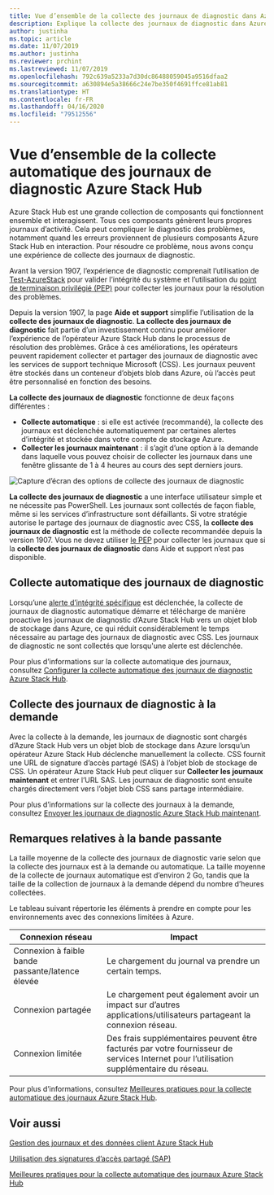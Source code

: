 ```yaml
---
title: Vue d’ensemble de la collecte des journaux de diagnostic dans Azure Stack Hub
description: Explique la collecte des journaux de diagnostic dans Azure Stack Hub Aide et support, y compris la collecte automatique et à la demande des journaux.
author: justinha
ms.topic: article
ms.date: 11/07/2019
ms.author: justinha
ms.reviewer: prchint
ms.lastreviewed: 11/07/2019
ms.openlocfilehash: 792c639a5233a7d30dc86488059045a9516dfaa2
ms.sourcegitcommit: a630894e5a38666c24e7be350f4691ffce81ab81
ms.translationtype: HT
ms.contentlocale: fr-FR
ms.lasthandoff: 04/16/2020
ms.locfileid: "79512556"
---
```

# <a name="overview-of-azure-stack-hub-diagnostic-log-collection"></a>Vue d’ensemble de la collecte automatique des journaux de diagnostic Azure Stack Hub 

Azure Stack Hub est une grande collection de composants qui fonctionnent ensemble et interagissent. Tous ces composants génèrent leurs propres journaux d’activité. Cela peut compliquer le diagnostic des problèmes, notamment quand les erreurs proviennent de plusieurs composants Azure Stack Hub en interaction. Pour résoudre ce problème, nous avons conçu une expérience de collecte des journaux de diagnostic. 

Avant la version 1907, l’expérience de diagnostic comprenait l’utilisation de [Test-AzureStack](azure-stack-diagnostic-test.md) pour valider l’intégrité du système et l’utilisation du [point de terminaison privilégié (PEP)](azure-stack-get-azurestacklog.md) pour collecter les journaux pour la résolution des problèmes. 

Depuis la version 1907, la page **Aide et support** simplifie l’utilisation de la **collecte des journaux de diagnostic**. 
**La collecte des journaux de diagnostic** fait partie d’un investissement continu pour améliorer l’expérience de l’opérateur Azure Stack Hub dans le processus de résolution des problèmes. Grâce à ces améliorations, les opérateurs peuvent rapidement collecter et partager des journaux de diagnostic avec les services de support technique Microsoft (CSS). Les journaux peuvent être stockés dans un conteneur d’objets blob dans Azure, où l’accès peut être personnalisé en fonction des besoins.    
   
**La collecte des journaux de diagnostic** fonctionne de deux façons différentes :

- **Collecte automatique** : si elle est activée (recommandé), la collecte des journaux est déclenchée automatiquement par certaines alertes d’intégrité et stockée dans votre compte de stockage Azure.
- **Collecter les journaux maintenant** : il s’agit d’une option à la demande dans laquelle vous pouvez choisir de collecter les journaux dans une fenêtre glissante de 1 à 4 heures au cours des sept derniers jours.

![Capture d’écran des options de collecte des journaux de diagnostic](media/azure-stack-automatic-log-collection/azure-stack-log-collection-overview.png)

**La collecte des journaux de diagnostic** a une interface utilisateur simple et ne nécessite pas PowerShell. Les journaux sont collectés de façon fiable, même si les services d’infrastructure sont défaillants.
Si votre stratégie autorise le partage des journaux de diagnostic avec CSS, la **collecte des journaux de diagnostic** est la méthode de collecte recommandée depuis la version 1907. Vous ne devez utiliser [le PEP](azure-stack-get-azurestacklog.md) pour collecter les journaux que si la **collecte des journaux de diagnostic** dans Aide et support n’est pas disponible.

## <a name="automatic-diagnostic-log-collection"></a>Collecte automatique des journaux de diagnostic 

Lorsqu’une [alerte d’intégrité spécifique](azure-stack-configure-automatic-diagnostic-log-collection-tzl.md#proactive-diagnostic-log-collection-alerts) est déclenchée, la collecte de journaux de diagnostic automatique démarre et télécharge de manière proactive les journaux de diagnostic d’Azure Stack Hub vers un objet blob de stockage dans Azure, ce qui réduit considérablement le temps nécessaire au partage des journaux de diagnostic avec CSS. Les journaux de diagnostic ne sont collectés que lorsqu'une alerte est déclenchée.  

Pour plus d’informations sur la collecte automatique des journaux, consultez [Configurer la collecte automatique des journaux de diagnostic Azure Stack Hub](azure-stack-configure-automatic-diagnostic-log-collection-tzl.md).

## <a name="on-demand-diagnostic-log-collection"></a>Collecte des journaux de diagnostic à la demande

Avec la collecte à la demande, les journaux de diagnostic sont chargés d’Azure Stack Hub vers un objet blob de stockage dans Azure lorsqu’un opérateur Azure Stack Hub déclenche manuellement la collecte.
CSS fournit une URL de signature d’accès partagé (SAS) à l’objet blob de stockage de CSS. Un opérateur Azure Stack Hub peut cliquer sur **Collecter les journaux maintenant** et entrer l’URL SAS. Les journaux de diagnostic sont ensuite chargés directement vers l’objet blob CSS sans partage intermédiaire. 

Pour plus d’informations sur la collecte des journaux à la demande, consultez [Envoyer les journaux de diagnostic Azure Stack Hub maintenant](azure-stack-configure-on-demand-diagnostic-log-collection-portal-tzl.md).

## <a name="bandwidth-considerations"></a>Remarques relatives à la bande passante

La taille moyenne de la collecte des journaux de diagnostic varie selon que la collecte des journaux est à la demande ou automatique. La taille moyenne de la collecte de journaux automatique est d’environ 2 Go, tandis que la taille de la collection de journaux à la demande dépend du nombre d’heures collectées. 

Le tableau suivant répertorie les éléments à prendre en compte pour les environnements avec des connexions limitées à Azure.

| Connexion réseau | Impact |
|--------------------|--------|
| Connexion à faible bande passante/latence élevée | Le chargement du journal va prendre un certain temps. | 
| Connexion partagée | Le chargement peut également avoir un impact sur d’autres applications/utilisateurs partageant la connexion réseau. |
| Connexion limitée | Des frais supplémentaires peuvent être facturés par votre fournisseur de services Internet pour l’utilisation supplémentaire du réseau. |

Pour plus d’informations, consultez [Meilleures pratiques pour la collecte automatique des journaux Azure Stack Hub](azure-stack-best-practices-automatic-diagnostic-log-collection.md).

## <a name="see-also"></a>Voir aussi

[Gestion des journaux et des données client Azure Stack Hub](https://docs.microsoft.com/azure-stack/operator/azure-stack-data-collection)

[Utilisation des signatures d’accès partagé (SAP)](https://docs.microsoft.com/azure/storage/common/storage-dotnet-shared-access-signature-part-1)

[Meilleures pratiques pour la collecte automatique des journaux Azure Stack Hub](azure-stack-best-practices-automatic-diagnostic-log-collection.md)

